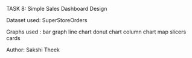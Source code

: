 TASK 8: Simple Sales Dashboard Design

Dataset used: SuperStoreOrders

Graphs used :
  bar graph
  line chart
  donut chart
  column chart
  map
  slicers
  cards

Author: Sakshi Theek
